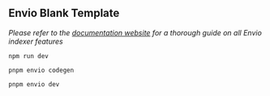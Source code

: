 ## Envio Blank Template

*Please refer to the [documentation website](https://docs.envio.dev) for a thorough guide on all Envio indexer features*


```shell
npm run dev
```

```shell
pnpm envio codegen
```

```shell
pnpm envio dev
```

